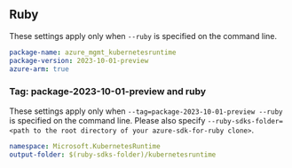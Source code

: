 ## Ruby

These settings apply only when `--ruby` is specified on the command line.

```yaml
package-name: azure_mgmt_kubernetesruntime
package-version: 2023-10-01-preview
azure-arm: true
```

### Tag: package-2023-10-01-preview and ruby

These settings apply only when `--tag=package-2023-10-01-preview --ruby` is specified on the command line.
Please also specify `--ruby-sdks-folder=<path to the root directory of your azure-sdk-for-ruby clone>`.

```yaml $(tag) == 'package-2023-10-01-preview' && $(ruby)
namespace: Microsoft.KubernetesRuntime
output-folder: $(ruby-sdks-folder)/kubernetesruntime
```
